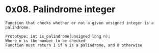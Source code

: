 # 0x08. Palindrome integer


	Function that checks whether or not a given unsigned integer is a palindrome.

    Prototype: int is_palindrome(unsigned long n);
    Where n is the number to be checked
    Function must return 1 if n is a palindrome, and 0 otherwise
